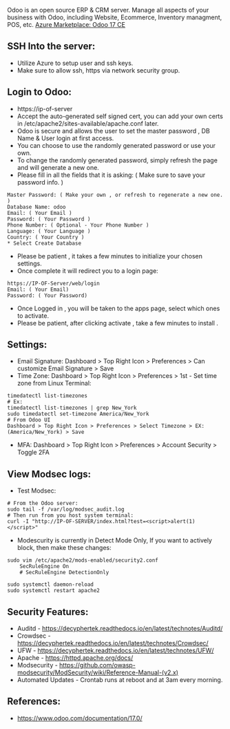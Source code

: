 Odoo is an open source ERP & CRM server. Manage all aspects of your business with Odoo, including Website, Ecommerce, Inventory managment, POS, etc. [Azure Marketplace: Odoo 17 CE ](https://azuremarketplace.microsoft.com/en-us/marketplace/apps/decyphertek.odoo17-ce?tab=Overview)


SSH Into the server:
--------------------
* Utilize Azure to setup user and ssh keys. 
* Make sure to allow ssh, https via network security group.

Login to Odoo:
---------------
* https://ip-of-server
* Accept the auto-generated self signed cert, you can add your own certs in /etc/apache2/sites-available/apache.conf later.
* Odoo is secure and allows the user to set the master password , DB Name & User login at first access.
* You can choose to use the randomly generated password or use your own.
* To change the randomly generated password, simply refresh the page and will generate a new one.
* Please fill in all the fields that it is asking: ( Make sure to save your password info. )
```
Master Password: ( Make your own , or refresh to regenerate a new one. )
Database Name: odoo
Email: ( Your Email )
Password: ( Your Password )
Phone Number: ( Optional - Your Phone Number )
Language: ( Your Language )
Country: ( Your Country )
* Select Create Database

```
* Please be patient , it takes a few minutes to initialize your chosen settings.
* Once complete it will redirect you to a login page:
```
https://IP-OF-Server/web/login
Email: ( Your Email)
Password: ( Your Password)
```
* Once Logged in , you will be taken to the apps page, select which ones to activate.
* Please be patient, after clicking activate , take a few minutes to install . 

Settings:
---------
* Email Signature: Dashboard > Top Right Icon > Preferences > Can customize Email Signature > Save
* Time Zone: Dashboard > Top Right Icon > Preferences > 1st - Set time zone from Linux Terminal:
```
timedatectl list-timezones
# Ex:
timedatectl list-timezones | grep New_York
sudo timedatectl set-timezone America/New_York
# From Odoo UI
Dashboard > Top Right Icon > Preferences > Select Timezone > EX: (America/New_York) > Save 
```
* MFA: Dashboard > Top Right Icon > Preferences > Account Security > Toggle 2FA 

View Modsec logs:
-----------------
* Test Modsec:
```
# From the Odoo server:
sudo tail -f /var/log/modsec_audit.log
# Then run from you host system terminal:
curl -I "http://IP-OF-SERVER/index.html?test=<script>alert(1)</script>"
```
* Modescurity is currently in Detect Mode Only, If you want to actively block, then make these changes:
```
sudo vim /etc/apache2/mods-enabled/security2.conf
    SecRuleEngine On
    # SecRuleEngine DetectionOnly 

sudo systemctl daemon-reload
sudo systemctl restart apache2
```

Security Features:
------------------
* Auditd - https://decyphertek.readthedocs.io/en/latest/technotes/Auditd/
* Crowdsec - https://decyphertek.readthedocs.io/en/latest/technotes/Crowdsec/
* UFW - https://decyphertek.readthedocs.io/en/latest/technotes/UFW/
* Apache - https://httpd.apache.org/docs/
* Modsecurity - https://github.com/owasp-modsecurity/ModSecurity/wiki/Reference-Manual-(v2.x)
* Automated Updates - Crontab runs at reboot and at 3am every morning.

References:
-----------
* https://www.odoo.com/documentation/17.0/